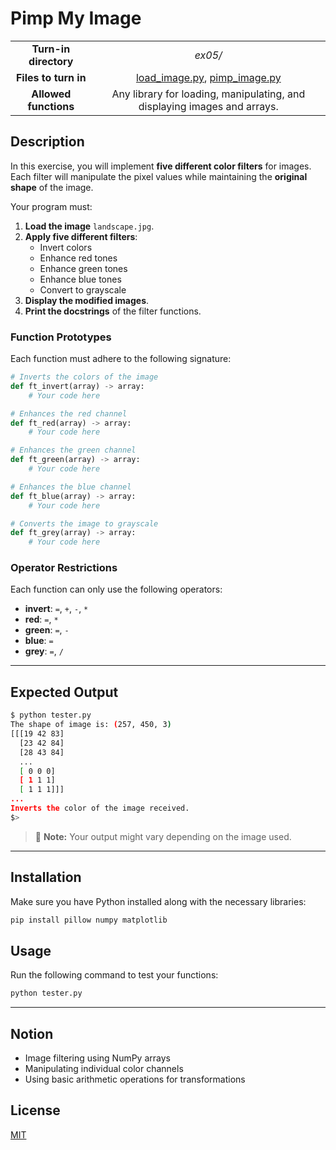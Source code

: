 # Pimp My Image

|||  
|:----------------: |:-----------------------------------:|  
| **Turn-in directory** | *ex05/* |  
| **Files to turn in**| [load_image.py](./load_image.py), [pimp_image.py](./pimp_image.py)  |  
| **Allowed functions** | Any library for loading, manipulating, and displaying images and arrays. |

## Description

In this exercise, you will implement **five different color filters** for images. Each filter will manipulate the pixel values while maintaining the **original shape** of the image.

Your program must:
1. **Load the image** `landscape.jpg`.
2. **Apply five different filters**:
   - Invert colors
   - Enhance red tones
   - Enhance green tones
   - Enhance blue tones
   - Convert to grayscale
3. **Display the modified images**.
4. **Print the docstrings** of the filter functions.

### Function Prototypes
Each function must adhere to the following signature:
```python
# Inverts the colors of the image
def ft_invert(array) -> array:
    # Your code here

# Enhances the red channel
def ft_red(array) -> array:
    # Your code here

# Enhances the green channel
def ft_green(array) -> array:
    # Your code here

# Enhances the blue channel
def ft_blue(array) -> array:
    # Your code here

# Converts the image to grayscale
def ft_grey(array) -> array:
    # Your code here
```

### Operator Restrictions
Each function can only use the following operators:
- **invert**: `=`, `+`, `-`, `*`
- **red**: `=`, `*`
- **green**: `=`, `-`
- **blue**: `=`
- **grey**: `=`, `/`

---

## Expected Output
```bash
$ python tester.py
The shape of image is: (257, 450, 3)
[[[19 42 83]
  [23 42 84]
  [28 43 84]
  ...
  [ 0 0 0]
  [ 1 1 1]
  [ 1 1 1]]]
...
Inverts the color of the image received.
$>
```

> 📌 **Note:** Your output might vary depending on the image used.

---

## Installation
Make sure you have Python installed along with the necessary libraries:
```sh
pip install pillow numpy matplotlib
```

## Usage
Run the following command to test your functions:
```sh
python tester.py
```

---

## Notion
- Image filtering using NumPy arrays
- Manipulating individual color channels
- Using basic arithmetic operations for transformations

## License
[MIT](https://choosealicense.com/licenses/mit/)

